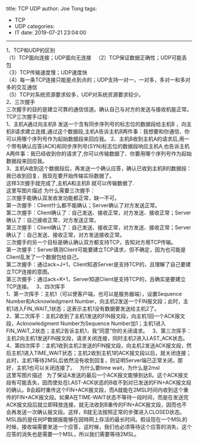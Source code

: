 title: TCP UDP
author: Joe Tong
tags:
  - TCP
  - UDP
categories:
  - IT
date: 2019-07-21 23:04:00
---
1、TCP和UDP的区别  
（1）TCP面向连接；UDP面向无连接 &nbsp;
（2）TCP保证数据正确性；UDP可能丢包  
（3）TCP传输速度慢；UDP速度快  
（4）每一条TCP连接只能是点到点的；UDP支持一对一，一对多，多对一和多对多的交互通信  
（5）TCP对系统资源要求较多，UDP对系统资源要求较少。  
2、三次握手  
三次握手的目的是建立可靠的通信信道。确认自己与对方的发送与接收机能正常。  
TCP三次握手过程:  
1、主机A通过向主机B 发送一个含有同步序列号的标志位的数据段给主机B ，向主机B请求建立连接,通过这个数据段,主机A告诉主机B两件事：我想要和你通信、你可以用哪个序列号作为起始数据段来回应我。 
2、主机B收到主机A的请求后,用一个带有确认应答(ACK)和同步序列号(SYN)标志位的数据段响应主机A,也告诉主机A两件事：我已经收到你的请求了,你可以传输数据了、你要用哪个序列号作为起始数据段来回应我。  
3、主机A收到这个数据段后，再发送一个确认应答，确认已收到主机B的数据段：我已收到回复，我现在要开始传输实际数据了。  
这样3次握手就完成了,主机A和主机B 就可以传输数据了.  
这里写图片描述 
为什么需要三次握手：  
三次握手能确认双发收发功能都正常，缺一不可。  
第一次握手：Client什么都不能确认；Server确认了对方发送正常。  
第二次握手：Client确认了：自己发送、接收正常，对方发送、接收正常；Server确认了：自己接收正常，对方发送正常。  
第三次握手：Client确认了：自己发送、接收正常，对方发送、接收正常；Server确认了：自己发送、接收正常，对方发送接收正常。  
三次握手的另一个目标是确认确认双方都支持TCP，告知对方用TCP传输。  
第一次握手：Server猜测Client可能要建立TCP请求，但不确定，因为也可能是Client乱发了一个数据包给自己。  
第二次握手：通过ack=J+1，Client知道Server是支持TCP的，且理解了自己要建立TCP连接的意图。  
第三次握手：通过ack=K+1，Server知道Client是支持TCP的，且确实是要建立TCP连接。 &nbsp;
3、四次挥手  
1、第一次挥手：主机1（可以使客户端，也可以是服务器端），设置Sequence Number和Acknowledgment Number，向主机2发送一个FIN报文段；此时，主机1进入FIN_WAIT_1状态；这表示主机1没有数据要发送给主机2了。  
2、第二次挥手：主机2收到了主机1发送的FIN报文段，向主机1回一个ACK报文段，Acknowledgment Number为Sequence Number加1；主机1进入FIN_WAIT_2状态；主机2告诉主机1，我“同意”你的关闭请求。 &nbsp; 
3、第三次挥手：主机2向主机1发送FIN报文段，请求关闭连接，同时主机2进入LAST_ACK状态。 &nbsp; 
4、第四次挥手：主机1收到主机2发送的FIN报文段，向主机2发送ACK报文段，然后主机1进入TIME_WAIT状态；主机2收到主机1的ACK报文段以后，就关闭连接；此时，主机1等待2MSL后依然没有收到回复，则证明Server端已正常关闭，那好，主机1也可以关闭连接了。 &nbsp; 
为什么要time wait，为什么是2msl  
这里写图片描述 &nbsp; 
为了保证A发送的最后一个ACK报文能够到达B。这个ACK报文段有可能丢失，因而使处在LAST-ACK状态的B收不到对已发送的FIN+ACK报文段的确认。B会超时重传这个FIN+ACK报文段，而A就能在2MSL时间内收到这个重传的FIN+ACK报文段。如果A在TIME-WAIT状态不等待一段时间，而是在发送完ACK报文段后就立即释放连接，就无法收到B重传的FIN+ACK报文段，因而也不会再发送一次确认报文段。这样，B就无法按照正常的步骤进入CLOSED状态。 &nbsp; 
MSL指的是任何IP数据报能够在因特网上存活的最长时间。假设现在一个MSL的时候，接收端需要发送一个应答，这时候，我们也必须等待这个应答的消失，这个应答的消失也是需要一个MSL，所以我们需要等待2MSL。  


